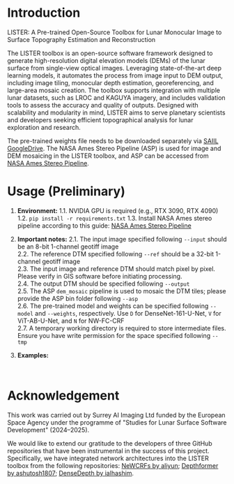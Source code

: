 # Introduction

LISTER: A Pre-trained Open-Source Toolbox for Lunar Monocular Image to Surface Topography Estimation and Reconstruction

The LISTER toolbox is an open-source software framework designed to generate high-resolution digital elevation models (DEMs) of the lunar surface from single-view optical images. Leveraging state-of-the-art deep learning models, it automates the process from image input to DEM output, including image tiling, monocular depth estimation, georeferencing, and large-area mosaic creation. The toolbox supports integration with multiple lunar datasets, such as LROC and KAGUYA imagery, and includes validation tools to assess the accuracy and quality of outputs. Designed with scalability and modularity in mind, LISTER aims to serve planetary scientists and developers seeking efficient topographical analysis for lunar exploration and research.

The pre-trained weights file needs to be downloaded separately via [SAIIL GoogleDrive](https://drive.google.com/drive/folders/1uQZtQKEiKxk3WJoZn2wMLVHRkegJQU6G?usp=sharing).
The NASA Ames Stereo Pipeline (ASP) is used for image and DEM mosaicing in the LISTER toolbox, and ASP can be accessed from [NASA Ames Stereo Pipeline](https://github.com/NeoGeographyToolkit/StereoPipeline).

# Usage (Preliminary)

1. **Environment:**
   1.1. NVIDIA GPU is required (e.g., RTX 3090, RTX 4090)
   1.2. `pip install -r requirements.txt`
   1.3. Install NASA Ames stereo pipeline according to this guide: [NASA Ames Stereo Pipeline](https://github.com/NeoGeographyToolkit/StereoPipeline)

2. **Important notes:**
   2.1. The input image specified following `--input` should be an 8-bit 1-channel geotiff image  
   2.2. The reference DTM specified following `--ref` should be a 32-bit 1-channel geotiff image  
   2.3. The input image and reference DTM should match pixel by pixel. Please verify in GIS software before initiating processing.  
   2.4. The output DTM should be specified following `--output`  
   2.5. The ASP `dem_mosaic` pipeline is used to mosaic the DTM tiles; please provide the ASP bin folder following `--asp`  
   2.6. The pre-trained model and weights can be specified following `--model` and `--weights`, respectively. Use `D` for DenseNet-161-U-Net, `V` for ViT-AB-U-Net, and `N` for NW-FC-CRF  
   2.7. A temporary working directory is required to store intermediate files. Ensure you have write permission for the space specified following `--tmp`

3. **Examples:**
   ```bash
   


# Acknowledgement

This work was carried out by Surrey AI Imaging Ltd funded by the European Space Agency under the programme of "Studies for Lunar Surface Software Development" (2024–2025).

We would like to extend our gratitude to the developers of three GitHub repositories that have been instrumental in the success of this project. Specifically, we have integrated network architectures into the LISTER toolbox from the following repositories:
[NeWCRFs by aliyun](https://github.com/aliyun/NeWCRFs);
[Depthformer by ashutosh1807](https://github.com/ashutosh1807/Depthformer/tree/main);
[DenseDepth by ialhashim](https://github.com/ialhashim/DenseDepth).
